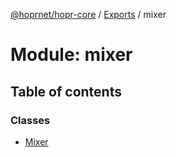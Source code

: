 [@hoprnet/hopr-core](../README.md) / [Exports](../modules.md) / mixer

# Module: mixer

## Table of contents

### Classes

- [Mixer](../classes/mixer.mixer-1.md)
